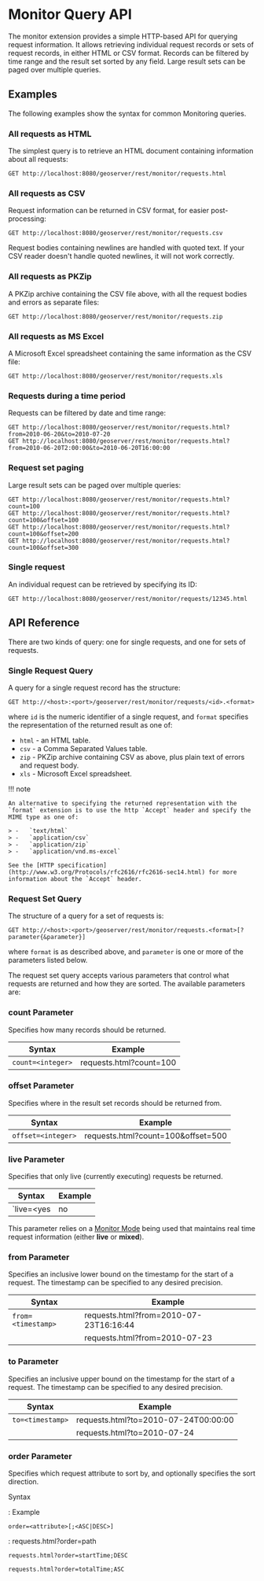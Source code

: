 # Monitor Query API

The monitor extension provides a simple HTTP-based API for querying request information. It allows retrieving individual request records or sets of request records, in either HTML or CSV format. Records can be filtered by time range and the result set sorted by any field. Large result sets can be paged over multiple queries.

## Examples

The following examples show the syntax for common Monitoring queries.

### All requests as HTML

The simplest query is to retrieve an HTML document containing information about all requests:

    GET http://localhost:8080/geoserver/rest/monitor/requests.html

### All requests as CSV

Request information can be returned in CSV format, for easier post-processing:

    GET http://localhost:8080/geoserver/rest/monitor/requests.csv

Request bodies containing newlines are handled with quoted text. If your CSV reader doesn't handle quoted newlines, it will not work correctly.

### All requests as PKZip

A PKZip archive containing the CSV file above, with all the request bodies and errors as separate files:

    GET http://localhost:8080/geoserver/rest/monitor/requests.zip

### All requests as MS Excel

A Microsoft Excel spreadsheet containing the same information as the CSV file:

    GET http://localhost:8080/geoserver/rest/monitor/requests.xls

### Requests during a time period

Requests can be filtered by date and time range:

    GET http://localhost:8080/geoserver/rest/monitor/requests.html?from=2010-06-20&to=2010-07-20
    GET http://localhost:8080/geoserver/rest/monitor/requests.html?from=2010-06-20T2:00:00&to=2010-06-20T16:00:00

### Request set paging

Large result sets can be paged over multiple queries:

    GET http://localhost:8080/geoserver/rest/monitor/requests.html?count=100
    GET http://localhost:8080/geoserver/rest/monitor/requests.html?count=100&offset=100
    GET http://localhost:8080/geoserver/rest/monitor/requests.html?count=100&offset=200
    GET http://localhost:8080/geoserver/rest/monitor/requests.html?count=100&offset=300

### Single request

An individual request can be retrieved by specifying its ID:

    GET http://localhost:8080/geoserver/rest/monitor/requests/12345.html

## API Reference

There are two kinds of query: one for single requests, and one for sets of requests.

### Single Request Query

A query for a single request record has the structure:

    GET http://<host>:<port>/geoserver/rest/monitor/requests/<id>.<format>

where `id` is the numeric identifier of a single request, and `format` specifies the representation of the returned result as one of:

-   `html` - an HTML table.
-   `csv` - a Comma Separated Values table.
-   `zip` - PKZip archive containing CSV as above, plus plain text of errors and request body.
-   `xls` - Microsoft Excel spreadsheet.

!!! note

    An alternative to specifying the returned representation with the `format` extension is to use the http `Accept` header and specify the MIME type as one of:
    
    > -   `text/html`
    > -   `application/csv`
    > -   `application/zip`
    > -   `application/vnd.ms-excel`
    
    See the [HTTP specification](http://www.w3.org/Protocols/rfc2616/rfc2616-sec14.html) for more information about the `Accept` header.

### Request Set Query

The structure of a query for a set of requests is:

    GET http://<host>:<port>/geoserver/rest/monitor/requests.<format>[?parameter{&parameter}]

where `format` is as described above, and `parameter` is one or more of the parameters listed below.

The request set query accepts various parameters that control what requests are returned and how they are sorted. The available parameters are:

### count Parameter

Specifies how many records should be returned.

| Syntax            | Example                 |
|-------------------|-------------------------|
| `count=<integer>` | requests.html?count=100 |

### offset Parameter

Specifies where in the result set records should be returned from.

| Syntax             | Example                            |
|--------------------|------------------------------------|
| `offset=<integer>` | requests.html?count=100&offset=500 |

### live Parameter

Specifies that only live (currently executing) requests be returned.

| Syntax                     | Example                |
|----------------------------|------------------------|
| `live=<yes|no|true|false>` | requests.html?live=yes |

This parameter relies on a [Monitor Mode](configuration.md#monitor_mode) being used that maintains real time request information (either **live** or **mixed**).

### from Parameter

Specifies an inclusive lower bound on the timestamp for the start of a request. The timestamp can be specified to any desired precision.

| Syntax             | Example                                |
|--------------------|----------------------------------------|
| `from=<timestamp>` | requests.html?from=2010-07-23T16:16:44 |
|                    | requests.html?from=2010-07-23          |

### to Parameter

Specifies an inclusive upper bound on the timestamp for the start of a request. The timestamp can be specified to any desired precision.

| Syntax           | Example                              |
|------------------|--------------------------------------|
| `to=<timestamp>` | requests.html?to=2010-07-24T00:00:00 |
|                  | requests.html?to=2010-07-24          |

### order Parameter

Specifies which request attribute to sort by, and optionally specifies the sort direction.

Syntax

:   Example

`order=<attribute>[;<ASC|DESC>]`

:   requests.html?order=path

    requests.html?order=startTime;DESC

    requests.html?order=totalTime;ASC
